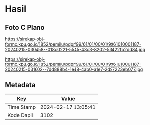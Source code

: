 # Hasil

## Foto C Plano

https://sirekap-obj-formc.kpu.go.id/1852/pemilu/pdpr/99/61/01/00/01/9961010001187-20240215-030458--018c0221-5545-43c3-8202-53422fb2dd84.jpg

https://sirekap-obj-formc.kpu.go.id/1852/pemilu/pdpr/99/61/01/00/01/9961010001187-20240215-031602--7dd888b4-1e48-4ab0-a1e7-2d97223eb077.jpg


## Metadata

| Key        | Value               |
| ---------- | ------------------- |
| Time Stamp | 2024-02-17 13:05:41 |
| Kode Dapil | 3102                |




